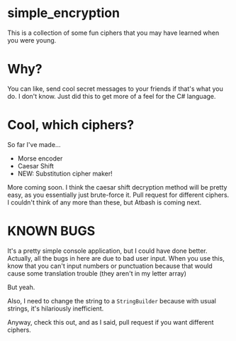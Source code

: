 # simple_encryption

This is a collection of some fun ciphers that you may have learned when you were young.

# Why?

You can like, send cool secret messages to your friends if that's what you do. I don't know. Just did this to get more of a feel for the C# language.

# Cool, which ciphers?

So far I've made...

- Morse encoder
- Caesar Shift
- NEW: Substitution cipher maker!

More coming soon. I think the caesar shift decryption method will be pretty easy, as you essentially just brute-force it.
Pull request for different ciphers. I couldn't think of any more than these, but Atbash is coming next.

# KNOWN BUGS

It's a pretty simple console application, but I could have done better. Actually, all the bugs in here are due to bad user input.
When you use this, know that you can't input numbers or punctuation because that would cause some translation trouble (they aren't in my letter array)

But yeah.

Also, I need to change the string to a <code>StringBuilder</code> because with usual strings, it's hilariously inefficient.

Anyway, check this out, and as I said, pull request if you want different ciphers.
